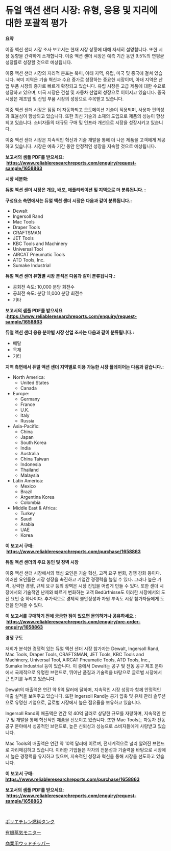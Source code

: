 <p><h1>듀얼 액션 샌더 시장: 유형, 응용 및 지리에 대한 포괄적 평가</h1></p><p><strong>요약</strong></p>
<p><p>이중 액션 샌더 시장 조사 보고서는 현재 시장 상황에 대해 자세히 설명합니다. 또한 시장 동향을 간략하게 소개합니다. 이중 액션 샌더 시장은 예측 기간 동안 9.5%의 연평균 성장률로 성장할 것으로 예상됩니다.</p><p>이중 액션 샌더 시장의 지리적 분포는 북미, 아태 지역, 유럽, 미국 및 중국에 걸쳐 있습니다. 북미 지역은 기술 혁신과 수요 증가로 성장하는 중요한 시장이며, 아태 지역은 산업 부품 시장의 증가로 빠르게 확장되고 있습니다. 유럽 시장은 고급 제품에 대한 수요로 성장하고 있으며, 미국 시장은 건설 및 자동차 산업의 성장으로 이어지고 있습니다. 중국 시장은 제조업 및 산업 부품 시장의 성장으로 주목받고 있습니다.</p><p>이중 액션 샌더 시장은 점점 더 자동화되고 오토메이션 기술이 적용되며, 사용자 편의성과 효율성이 향상되고 있습니다. 또한 최신 기술과 소재의 도입으로 제품의 성능이 향상되고 있습니다. 소비자들의 대규모 구매 및 인프라 개선으로 시장을 성장시키고 있습니다.</p><p>이중 액션 샌더 시장은 지속적인 혁신과 기술 개발을 통해 더 나은 제품을 고객에게 제공하고 있습니다. 시장은 예측 기간 동안 안정적인 성장을 지속할 것으로 예상됩니다.</p></p>
<p><strong>보고서의 샘플 PDF를 받으세요: &nbsp;<a href="https://www.reliableresearchreports.com/enquiry/request-sample/1658863">https://www.reliableresearchreports.com/enquiry/request-sample/1658863</a></strong></p>
<p><strong>시장 세분화:</strong></p>
<p><strong> 듀얼 액션 샌더 시장은 개요, 배포, 애플리케이션 및 지역으로 더 분류됩니다. :</strong></p>
<p><strong>구성요소 측면에서는 듀얼 액션 샌더 시장은 다음과 같이 분류됩니다.:</strong></p>
<p><ul><li>Dewalt</li><li>Ingersoll Rand</li><li>Mac Tools</li><li>Draper Tools</li><li>CRAFTSMAN</li><li>JET Tools</li><li>KBC Tools and Machinery</li><li>Universal Tool</li><li>AIRCAT Pneumatic Tools</li><li>ATD Tools, Inc.</li><li>Sumake Industrial</li></ul></p>
<p><strong> 듀얼 액션 샌더 유형별 시장 분석은 다음과 같이 분류됩니다.:</strong></p>
<p><ul><li>공회전 속도: 10,000 분당 회전수</li><li>공회전 속도: 분당 11,000 분당 회전수</li><li>기타</li></ul></p>
<p><strong>보고서의 샘플 PDF를 받으세요 :<a href="https://www.reliableresearchreports.com/enquiry/request-sample/1658863">https://www.reliableresearchreports.com/enquiry/request-sample/1658863</a></strong></p>
<p><strong> 듀얼 액션 샌더 응용 분야별 시장 산업 조사는 다음과 같이 분류됩니다.:</strong></p>
<p><ul><li>메탈</li><li>목재</li><li>기타</li></ul></p>
<p><strong>지역 측면에서 듀얼 액션 샌더 지역별로 이용 가능한 시장 플레이어는 다음과 같습니다.:</strong></p>
<p><ul>
    <li>
        North America:
        <ul>
            <li>United States</li>
            <li>Canada</li>
        </ul>
    </li>
    <li>
        Europe:
        <ul>
            <li>Germany</li>
            <li>France</li>
            <li>U.K.</li>
            <li>Italy</li>
            <li>Russia</li>
        </ul>
    </li>
    <li>
        Asia-Pacific:
        <ul>
            <li>China</li>
            <li>Japan</li>
            <li>South Korea</li>
            <li>India</li>
            <li>Australia</li>
            <li>China Taiwan</li>
            <li>Indonesia</li>
            <li>Thailand</li>
            <li>Malaysia</li>
        </ul>
    </li>
    <li>
        Latin America:
        <ul>
            <li>Mexico</li>
            <li>Brazil</li>
            <li>Argentina Korea</li>
            <li>Colombia</li>
        </ul>
    </li>
    <li>
        Middle East & Africa:
        <ul>
            <li>Turkey</li>
            <li>Saudi</li>
            <li>Arabia</li>
            <li>UAE</li>
            <li>Korea</li>
        </ul>
    </li>
    </ul></p>
<p><strong>이 보고서 구매: &nbsp;<a href="https://www.reliableresearchreports.com/purchase/1658863">https://www.reliableresearchreports.com/purchase/1658863</a></strong></p>
<p><strong>듀얼 액션 샌더의 주요 동인 및 장벽 시장</strong></p>
<p><p>이중 액션 샌더 시장에서의 핵심 요인은 기술 혁신, 고객 요구 변화, 경쟁 강화 등이다. 이러한 요인들은 시장 성장을 촉진하고 기업간 경쟁력을 높일 수 있다. 그러나 높은 가격, 강력한 경쟁, 규제 요구 등의 장벽은 시장 진입을 어렵게 만들 수 있다. 또한 샌더 시장에서의 기술적인 난제와 빠르게 변화하는 고객 Bedürfnisse도 이러한 시장에서의 도전 요인 중 하나이다. 추가적으로 경제적 불안정성과 자원 부족도 시장 참가자들에게 도전을 안겨줄 수 있다.</p></p>
<p><strong>이 보고서를 구매하기 전에 궁금한 점이 있으면 문의하거나 공유하세요.: &nbsp;<a href="https://www.reliableresearchreports.com/enquiry/pre-order-enquiry/1658863">https://www.reliableresearchreports.com/enquiry/pre-order-enquiry/1658863</a></strong></p>
<p><strong>경쟁 구도</strong></p>
<p><p>저희가 분석한 경쟁력 있는 듀얼 액션 샌더 시장 참가자는 Dewalt, Ingersoll Rand, Mac Tools, Draper Tools, CRAFTSMAN, JET Tools, KBC Tools and Machinery, Universal Tool, AIRCAT Pneumatic Tools, ATD Tools, Inc., Sumake Industrial 등이 있습니다. 이 중에서 Dewalt는 공구 및 전동 공구 제조 분야에서 국제적으로 유명한 브랜드로, 뛰어난 품질과 기술력을 바탕으로 글로벌 시장에서 큰 인기를 누리고 있습니다. </p><p>Dewalt의 매출액은 연간 약 5억 달러에 달하며, 지속적인 시장 성장과 함께 안정적인 매출 실적을 보여주고 있습니다. 또한 Ingersoll Rand는 공기 압축 및 유체 관리 솔루션으로 유명한 기업으로, 글로벌 시장에서 높은 점유율을 보유하고 있습니다. </p><p>Ingersoll Rand의 매출액은 연간 약 40억 달러로 상당한 규모를 자랑하며, 지속적인 연구 및 개발을 통해 혁신적인 제품을 선보이고 있습니다. 또한 Mac Tools는 자동차 전동 공구 분야에서 성공적인 브랜드로, 높은 신뢰성과 성능으로 소비자들에게 사랑받고 있습니다.</p><p>Mac Tools의 매출액은 연간 약 10억 달러에 이르며, 전세계적으로 널리 알려진 브랜드로 자리매김하고 있습니다. 이러한 기업들은 각자의 전문성과 기술력을 바탕으로 시장에서 높은 경쟁력을 유지하고 있으며, 지속적인 성장과 혁신을 통해 시장을 선도하고 있습니다.</p></p>
<p><strong>이 보고서 구매: &nbsp; <a href="https://www.reliableresearchreports.com/purchase/1658863">https://www.reliableresearchreports.com/purchase/1658863</a></strong></p>
<p><strong>보고서의 샘플 PDF를 받으세요: &nbsp;<a href="https://www.reliableresearchreports.com/enquiry/request-sample/1658863">https://www.reliableresearchreports.com/enquiry/request-sample/1658863</a></strong><strong></strong></p>
<p>&nbsp;</p>
<p><p><a href="https://medium.com/@aurelianghideanu2022/%E3%83%9D%E3%83%AA%E3%82%A8%E3%83%81%E3%83%AC%E3%83%B3%E7%87%83%E6%96%99%E3%82%BF%E3%83%B3%E3%82%AF%E5%B8%82%E5%A0%B4%E3%81%AF-%E3%82%B7%E3%82%A7%E3%82%A2-%E3%82%B5%E3%82%A4%E3%82%BA-%E3%81%8A%E3%82%88%E3%81%B32031%E5%B9%B4%E3%81%BE%E3%81%A7%E3%81%AE%E4%BA%88%E6%B8%AC%E3%81%AB%E7%84%A6%E7%82%B9%E3%82%92%E5%BD%93%E3%81%A6%E3%81%A6%E3%81%84%E3%81%BE%E3%81%99-e2e9e38ff10e">ポリエチレン燃料タンク</a></p><p><a href="https://medium.com/@pedrogers56456/%E6%9C%89%E6%A9%9F%E8%92%B8%E6%B0%97%E3%83%A2%E3%83%8B%E3%82%BF%E3%83%BC%E5%B8%82%E5%A0%B4-%E7%AB%B6%E4%BA%89%E5%88%86%E6%9E%90-%E5%B8%82%E5%A0%B4%E5%8B%95%E5%90%91-2031%E5%B9%B4%E3%81%BE%E3%81%A7%E3%81%AE%E4%BA%88%E6%B8%AC-249b9a476578">有機蒸気モニター</a></p><p><a href="https://medium.com/@annchovey2023/%E5%95%86%E6%A5%AD%E7%94%A8%E3%82%A6%E3%83%83%E3%83%89%E3%83%81%E3%83%83%E3%83%91%E3%83%BC%E5%B8%82%E5%A0%B4%E5%88%86%E6%9E%90-%E3%81%9D%E3%81%AEcagr-%E5%B8%82%E5%A0%B4%E3%82%BB%E3%82%B0%E3%83%A1%E3%83%B3%E3%83%86%E3%83%BC%E3%82%B7%E3%83%A7%E3%83%B3-%E3%81%8A%E3%82%88%E3%81%B3%E3%82%B0%E3%83%AD%E3%83%BC%E3%83%90%E3%83%AB%E7%94%A3%E6%A5%AD%E6%A6%82%E8%A6%81-2457121a9a14">商業用ウッドチッパー</a></p></p>